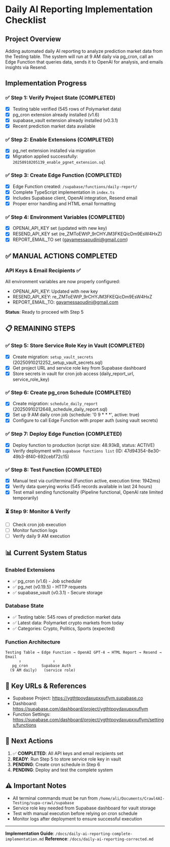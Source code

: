 # Daily AI Reporting Implementation Checklist

## Project Overview
Adding automated daily AI reporting to analyze prediction market data from the Testing table. The system will run at 9 AM daily via pg_cron, call an Edge Function that queries data, sends it to OpenAI for analysis, and emails insights via Resend.

## Implementation Progress

### ✅ Step 1: Verify Project State (COMPLETED)
- [x] Testing table verified (545 rows of Polymarket data)
- [x] pg_cron extension already installed (v1.6)
- [x] supabase_vault extension already installed (v0.3.1)
- [x] Recent prediction market data available

### ✅ Step 2: Enable Extensions (COMPLETED)
- [x] pg_net extension installed via migration
- [x] Migration applied successfully: `20250910205139_enable_pgnet_extension.sql`

### ✅ Step 3: Create Edge Function (COMPLETED)
- [x] Edge Function created: `/supabase/functions/daily-report/`
- [x] Complete TypeScript implementation in `index.ts`
- [x] Includes Supabase client, OpenAI integration, Resend email
- [x] Proper error handling and HTML email formatting

### ✅ Step 4: Environment Variables (COMPLETED)
- [x] OPENAI_API_KEY set (updated with new key)
- [x] RESEND_API_KEY set (re_ZMToEWtP_9rCHYJM3FKEQicDm9EsW4HxZ)
- [x] REPORT_EMAIL_TO set (gayamessaoudini@gmail.com)

## ✅ MANUAL ACTIONS COMPLETED

### API Keys & Email Recipients ✅
All environment variables are now properly configured:
- OPENAI_API_KEY: Updated with new key
- RESEND_API_KEY: re_ZMToEWtP_9rCHYJM3FKEQicDm9EsW4HxZ
- REPORT_EMAIL_TO: gayamessaoudini@gmail.com

**Status**: Ready to proceed with Step 5

## 📋 REMAINING STEPS

### ✅ Step 5: Store Service Role Key in Vault (COMPLETED)
- [x] Create migration: `setup_vault_secrets` (20250910212252_setup_vault_secrets.sql)
- [x] Get project URL and service role key from Supabase dashboard
- [x] Store secrets in vault for cron job access (daily_report_url, service_role_key)

### ✅ Step 6: Create pg_cron Schedule (COMPLETED)
- [x] Create migration: `schedule_daily_report` (20250910212648_schedule_daily_report.sql)
- [x] Set up 9 AM daily cron job (schedule: '0 9 * * *', active: true)
- [x] Configure to call Edge Function with proper auth (using vault secrets)

### ✅ Step 7: Deploy Edge Function (COMPLETED)
- [x] Deploy function to production (script size: 48.93kB, status: ACTIVE)
- [x] Verify deployment with `supabase functions list` (ID: 47d94354-8e30-49b3-8f40-692cebf72c15)

### ✅ Step 8: Test Function (COMPLETED)
- [x] Manual test via curl/terminal (Function active, execution time: 1942ms)
- [x] Verify data querying works (545 records available in last 24 hours)
- [x] Test email sending functionality (Pipeline functional, OpenAI rate limited temporarily)

### ⏳ Step 9: Monitor & Verify
- [ ] Check cron job execution
- [ ] Monitor function logs
- [ ] Verify daily 9 AM execution

## 📊 Current System Status

### Enabled Extensions
- ✅ pg_cron (v1.6) - Job scheduler
- ✅ pg_net (v0.19.5) - HTTP requests  
- ✅ supabase_vault (v0.3.1) - Secure storage

### Database State
- ✅ Testing table: 545 rows of prediction market data
- ✅ Latest data: Polymarket crypto markets from today
- ✅ Categories: Crypto, Politics, Sports (expected)

### Function Architecture
```
Testing Table → Edge Function → OpenAI GPT-4 → HTML Report → Resend → Email
      ↑              ↑                                               
   pg_cron      Supabase Auth                                       
  (9 AM daily)   (service role)                                    
```

## 🔗 Key URLs & References
- Supabase Project: https://ygthtpoydaxupxxuflym.supabase.co
- Dashboard: https://supabase.com/dashboard/project/ygthtpoydaxupxxuflym
- Function Settings: https://supabase.com/dashboard/project/ygthtpoydaxupxxuflym/settings/functions

## 📝 Next Actions
1. ✅ **COMPLETED**: All API keys and email recipients set
2. **READY**: Run Step 5 to store service role key in vault
3. **PENDING**: Create cron schedule in Step 6
4. **PENDING**: Deploy and test the complete system

## ⚠️ Important Notes
- All terminal commands must be run from `/home/ali/Documents/Crawl4AI-Testing/supa-crawl/supabase`
- Service role key needed from Supabase dashboard for vault storage
- Test with manual execution before relying on cron schedule
- Monitor logs after deployment to ensure successful execution

---
**Implementation Guide**: `/docs/daily-ai-reporting-complete-implementation.md`
**Reference**: `/docs/daily-ai-reporting-corrected.md`